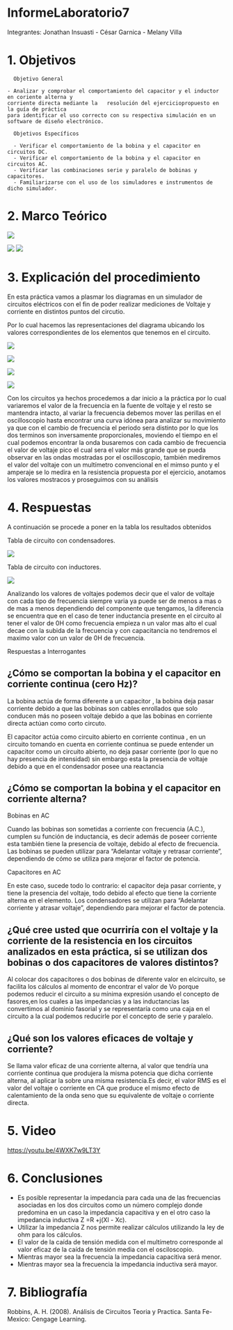 # InformeLaboratorio7


Integrantes: Jonathan Insuasti - César Garnica - Melany Villa

# 1. Objetivos 

      Objetivo General
     
    - Analizar y comprobar el comportamiento del capacitor y el inductor en coriente alterna y 
    corriente directa mediante la   resolución del ejerciciopropuesto en la guía de práctica
    para identificar el uso correcto con su respectiva simulación en un software de diseño electrónico.
    
      Objetivos Específicos
      
      - Verificar el comportamiento de la bobina y el capacitor en circuitos DC.
      - Verificar el comportamiento de la bobina y el capacitor en circuitos AC.
      - Verificar las combinaciones serie y paralelo de bobinas y capacitores. 
      - Familiarizarse con el uso de los simuladores e instrumentos de dicho simulador. 
     
     

    
# 2. Marco Teórico

![](https://github.com/mjvilla1/ImagenesLab7/blob/main/Inductor%20y%20Capacitor.PNG)

![](https://github.com/mjvilla1/ImagenesLab7/blob/main/TablaLab7.PNG)
![](https://github.com/mjvilla1/ImagenesLab7/blob/main/TablaLab7.1.PNG)

# 3. Explicación  del procedimiento

En esta práctica vamos a plasmar los diagramas en un simulador de circuitos eléctricos con el fin de poder realizar mediciones de Voltaje y corriente en distintos puntos del circutio.

Por lo cual hacemos las representaciones del diagrama ubicando los valores correspondientes de los elementos que tenemos en el circuito.

![](https://github.com/mjvilla1/ImagenesLab7/blob/main/Diagrama%20condensadores.jpeg)

![](https://github.com/mjvilla1/ImagenesLab7/blob/main/Capacitor.jpeg)

![](https://github.com/mjvilla1/ImagenesLab7/blob/main/Diagrama%20inductores.jpeg)

![](https://github.com/mjvilla1/ImagenesLab7/blob/main/Conexion%20de%20nductor.jpeg)

Con los circuitos ya hechos procedemos a dar inicio a la práctica por lo cual variaremos el valor de la frecuencia en la fuente de voltaje y el resto se mantendra intacto, al variar la frecuencia debemos mover las perillas en el oscilloscopio hasta encontrar una curva idónea para analizar su movimiento ya que con el cambio de frecuencia el periodo sera distinto por lo que los dos terminos son inversamente proporcionales, moviendo el tiempo en el cual podemos encontrar la onda busaremos con cada cambio de frecuencia el valor de voltaje pico el cual sera el valor más grande que se pueda observar en las ondas mostradas por el oscilloscopio, también mediremos el valor del voltaje con un multímetro convencional en el mimso punto  y el amperaje se lo medira en la resistencia propuesta por el ejercicio, anotamos los valores mostracos y proseguimos con su análisis


#  4. Respuestas 

A continuación se procede a poner en la tabla los resultados obtenidos

Tabla de circuito con condensadores.

![](https://github.com/mjvilla1/ImagenesLab7/blob/main/Tabla%20de%20datos%20circuito%20con%20con%20capacitores.jpeg)

Tabla de circuito con inductores.

![](https://github.com/mjvilla1/ImagenesLab7/blob/main/Tabla%20de%20datos%20de%20circuitos%20con%20inductores%20.jpeg)

Analizando los valores de voltajes podemos decir  que el valor de voltaje con cada tipo de frecuencia siempre varia ya puede ser de menos a mas o de mas a menos dependiendo del componente que tengamos, la diferencia se encuentra que en el caso de tener inductancia presente en el circuito al tener el valor de 0H como frecuencia empieza n un valor mas alto el cual decae con la subida de la frecuencia y con capacitancia no tendremos el maximo valor con un valor de 0H de frecuencia.



Respuestas a Interrogantes

## ¿Cómo se comportan la bobina y el capacitor en corriente continua (cero Hz)?

La bobina actúa de forma diferente a un capacitor , la bobina deja pasar corriente debido a que las bobinas son cables enrollados que solo conducen más no poseen voltaje debido a que las bobinas en corriente directa actúan como corto circuto.

El capacitor actúa como circuito abierto en corriente continua , en un circuito tomando en cuenta en corriente continua se puede entender un capacitor como un circuito abierto,
no deja pasar corriente (por lo que no hay presencia de intensidad) sin embargo esta la presencia de voltaje debido a que en el condensador posee una reactancia


## ¿Cómo se comportan la bobina y el capacitor en corriente alterna?

Bobinas en AC

Cuando las bobinas son sometidas a corriente con frecuencia (A.C.), cumplen su función de inductancia, es decir además de poseer corriente esta también tiene la presencia de voltaje, debido al efecto de frecuencia.
Las bobinas se pueden utilizar para “Adelantar voltaje y retrasar corriente”, dependiendo de cómo se utiliza para mejorar el factor de potencia.

Capacitores en AC

En este caso, sucede todo lo contrario: el capacitor deja pasar corriente, y tiene la presencia del voltaje, todo debido al efecto que tiene la corriente alterna en el elemento. 
Los condensadores se utilizan para “Adelantar corriente y atrasar voltaje”, dependiendo para mejorar el factor de potencia.


## ¿Qué cree usted que ocurriría con el voltaje y la corriente de la resistencia en los circuitos analizados en esta práctica, si se utilizan dos bobinas o dos capacitores de valores distintos?

Al colocar dos capacitores o dos bobinas de diferente valor en elcircuito, se facilita los cálculos al momento de encontrar el valor de Vo porque podemos reducir el circuito a su mínima expresión usando el concepto de fasores,en los cuales a las impedancias y a las inductancias las convertimos al dominio fasorial y se representaría como una caja en el circuito a la cual podemos reducirle por el concepto de serie y paralelo.

## ¿Qué son los valores eficaces de voltaje y corriente?

Se llama valor eficaz de una corriente alterna, al valor que tendría una corriente continua que produjera la misma potencia que dicha corriente alterna, al aplicar la sobre una misma resistencia.Es decir, el valor RMS es el valor del voltaje o corriente en CA que produce el mismo efecto de calentamiento de la onda seno que su equivalente de voltaje o corriente directa.

# 5. Video

https://youtu.be/4WXK7w9LT3Y

# 6. Conclusiones

- Es posible representar la impedancia para cada una de las frecuencias asociadas en los  dos  circuitos  como  un  número  complejo  donde  predomina  en  un  caso  la
 impedancia capacitiva y en el otro caso la impedancia inductiva Z =R +j(Xl - Xc).
- Utilizar la impedancia Z nos permite realizar cálculos utilizando la ley de ohm para los cálculos.
- El valor de la caída de tensión medida con el multímetro corresponde al valor eficaz de la caída de tensión media con el osciloscopio. 
- Mientras mayor sea la frecuencia la impedancia capacitiva será menor.
- Mientras mayor sea la frecuencia la impedancia inductiva será mayor.
 

# 7. Bibliografía 

Robbins, A. H. (2008). Análisis de Circuitos Teoria y Practica. Santa Fe-Mexico: Cengage Learning.
